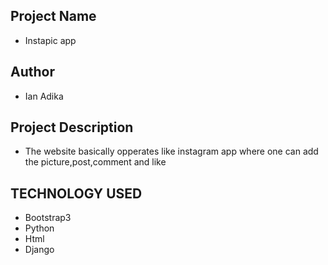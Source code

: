 ## Project Name
- Instapic app

## Author 
- Ian Adika

## Project Description
- The website basically opperates like instagram app where one can add the picture,post,comment and like

## TECHNOLOGY USED
- Bootstrap3
- Python 
- Html
- Django

